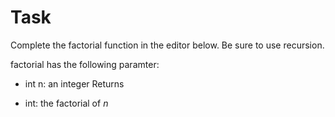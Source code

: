 ﻿# Task
Complete the factorial function in the editor below. Be sure to use recursion.

factorial has the following paramter:

* int n: an integer
Returns

* int: the factorial of *n*